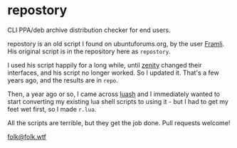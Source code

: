 # repostory
CLI PPA/deb archive distribution checker for end users.

repostory is an old script I found on ubuntuforums.org, by the user [Framli](https://ubuntuforums.org/member.php?u=750404). His original script is in the repository here as `repostory`.

I used his script happily for a long while, until [zenity](https://linux.die.net/man/1/zenity) changed their interfaces, and his script no longer worked. So I updated it. That's a few years ago, and the results are in `repo`.

Then, a year ago or so, I came across [luash](https://github.com/zserge/luash) and I immediately wanted to start converting my existing lua shell scripts to using it - but I had to get my feet wet first, so I made `r.lua`.

All the scripts are terrible, but they get the job done. Pull requests welcome!

folk@folk.wtf
